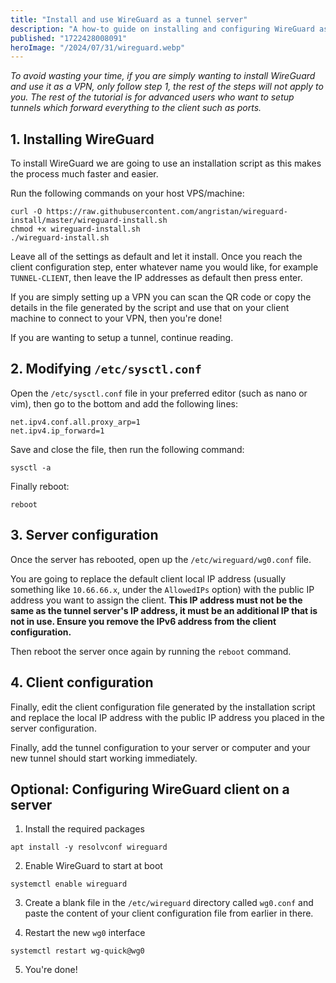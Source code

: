 ```yaml
---
title: "Install and use WireGuard as a tunnel server"
description: "A how-to guide on installing and configuring WireGuard as a tunnel server."
published: "1722428008091"
heroImage: "/2024/07/31/wireguard.webp"
---
```


*To avoid wasting your time, if you are simply wanting to install WireGuard and use it as a VPN, only follow step 1, the rest of the steps will not apply to you. The rest of the tutorial is for advanced users who want to setup tunnels which forward everything to the client such as ports.*

## 1. Installing WireGuard
To install WireGuard we are going to use an installation script as this makes the process much faster and easier.

Run the following commands on your host VPS/machine:
```
curl -O https://raw.githubusercontent.com/angristan/wireguard-install/master/wireguard-install.sh
chmod +x wireguard-install.sh
./wireguard-install.sh
```

Leave all of the settings as default and let it install. Once you reach the client configuration step, enter whatever name you would like, for example `TUNNEL-CLIENT`, then leave the IP addresses as default then press enter.

If you are simply setting up a VPN you can scan the QR code or copy the details in the file generated by the script and use that on your client machine to connect to your VPN, then you're done!

If you are wanting to setup a tunnel, continue reading.

## 2. Modifying `/etc/sysctl.conf`
Open the `/etc/sysctl.conf` file in your preferred editor (such as nano or vim), then go to the bottom and add the following lines:

```
net.ipv4.conf.all.proxy_arp=1
net.ipv4.ip_forward=1
```

Save and close the file, then run the following command:

```
sysctl -a
```

Finally reboot:

```
reboot
```

## 3. Server configuration
Once the server has rebooted, open up the `/etc/wireguard/wg0.conf` file.

You are going to replace the default client local IP address (usually something like `10.66.66.x`, under the `AllowedIPs` option) with the public IP address you want to assign the client. **This IP address must not be the same as the tunnel server's IP address, it must be an additional IP that is not in use. Ensure you remove the IPv6 address from the client configuration.**

Then reboot the server once again by running the `reboot` command.

## 4. Client configuration
Finally, edit the client configuration file generated by the installation script and replace the local IP address with the public IP address you placed in the server configuration.

Finally, add the tunnel configuration to your server or computer and your new tunnel should start working immediately.

## Optional: Configuring WireGuard client on a server
1. Install the required packages

```
apt install -y resolvconf wireguard
```

2. Enable WireGuard to start at boot

```
systemctl enable wireguard
```

3. Create a blank file in the `/etc/wireguard` directory called `wg0.conf` and paste the content of your client configuration file from earlier in there.

4. Restart the new `wg0` interface

```
systemctl restart wg-quick@wg0
```

5. You're done!
